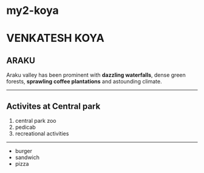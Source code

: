 # my2-koya
# VENKATESH KOYA
## ARAKU
Araku valley has been prominent with **dazzling waterfalls**, dense green forests, **sprawling coffee plantations** and astounding climate.

---
## Activites at Central park

1. central park zoo
2. pedicab
3. recreational activities

---

* burger
* sandwich
* pizza